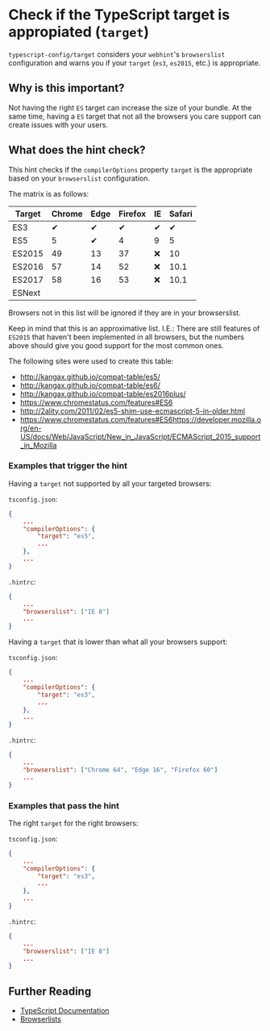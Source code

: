 # Check if the TypeScript target is appropiated (`target`)

`typescript-config/target` considers your `webhint`'s `browserslist`
configuration and warns you if your `target` (`es3`, `es2015`, etc.) is
appropriate.

## Why is this important?

Not having the right `ES` target can increase the size of your bundle. At the same
time, having a `ES` target that not all the browsers you care support can create
issues with your users.

## What does the hint check?

This hint checks if the `compilerOptions` property `target` is the appropriate based
on your `browserslist` configuration.

The matrix is as follows:

| Target | Chrome | Edge | Firefox | IE | Safari |
| ------ | ------ | ---- | ------- | -- | ------ |
|  ES3   |   ✔    |  ✔  |    ✔    | ✔ |    ✔   |
|  ES5   |   5    |  ✔  |   4     | 9 |    5    |
| ES2015 |   49   |  13  |   37    | ❌ |   10   |
| ES2016 |   57   |  14  |   52    | ❌ |  10.1  |
| ES2017 |   58   |  16  |   53    | ❌ |  10.1  |
| ESNext |        |      |         |   |        |

Browsers not in this list will be ignored if they are in your browserslist.

Keep in mind that this is an approximative list. I.E.: There are still features
of `ES2015` that haven't been implemented in all browsers, but the numbers
above should give you good support for the most common ones.

The following sites were used to create this table:

<!-- markdownlint-disable MD034-->

* http://kangax.github.io/compat-table/es5/
* http://kangax.github.io/compat-table/es6/
* http://kangax.github.io/compat-table/es2016plus/
* https://www.chromestatus.com/features#ES6
* http://2ality.com/2011/02/es5-shim-use-ecmascript-5-in-older.html
* https://www.chromestatus.com/features#ES6https://developer.mozilla.org/en-US/docs/Web/JavaScript/New_in_JavaScript/ECMAScript_2015_support_in_Mozilla

<!-- markdownlint-enable MD034-->

### Examples that **trigger** the hint

Having a `target` not supported by all your targeted browsers:

`tsconfig.json`:

```json
{
    ...
    "compilerOptions": {
        "target": "es5",
        ...
    },
    ...
}
```

`.hintrc`:

```json
{
    ...
    "browserslist": ["IE 8"]
    ...
}
```

Having a `target` that is lower than what all your browsers support:

`tsconfig.json`:

```json
{
    ...
    "compilerOptions": {
        "target": "es3",
        ...
    },
    ...
}
```

`.hintrc`:

```json
{
    ...
    "browserslist": ["Chrome 64", "Edge 16", "Firefox 60"]
    ...
}
```

### Examples that **pass** the hint

The right `target` for the right browsers:

`tsconfig.json`:

```json
{
    ...
    "compilerOptions": {
        "target": "es3",
        ...
    },
    ...
}
```

`.hintrc`:

```json
{
    ...
    "browserslist": ["IE 8"]
    ...
}
```

## Further Reading

* [TypeScript Documentation][typescript docs]
* [Browserlists][browserslist]

[typescript docs]: https://www.typescriptlang.org/docs/home.html
[browserslist]: https://github.com/ai/browserslist
